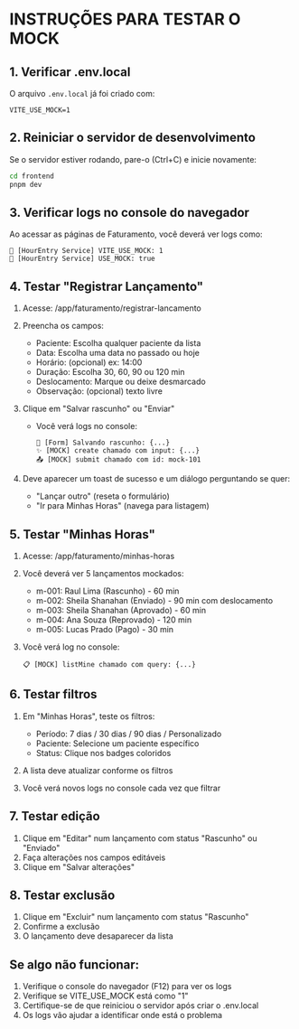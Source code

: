 # INSTRUÇÕES PARA TESTAR O MOCK

## 1. Verificar .env.local
O arquivo `.env.local` já foi criado com:
```
VITE_USE_MOCK=1
```

## 2. Reiniciar o servidor de desenvolvimento
Se o servidor estiver rodando, pare-o (Ctrl+C) e inicie novamente:
```bash
cd frontend
pnpm dev
```

## 3. Verificar logs no console do navegador
Ao acessar as páginas de Faturamento, você deverá ver logs como:
```
🔧 [HourEntry Service] VITE_USE_MOCK: 1
🔧 [HourEntry Service] USE_MOCK: true
```

## 4. Testar "Registrar Lançamento"
1. Acesse: /app/faturamento/registrar-lancamento
2. Preencha os campos:
   - Paciente: Escolha qualquer paciente da lista
   - Data: Escolha uma data no passado ou hoje
   - Horário: (opcional) ex: 14:00
   - Duração: Escolha 30, 60, 90 ou 120 min
   - Deslocamento: Marque ou deixe desmarcado
   - Observação: (opcional) texto livre

3. Clique em "Salvar rascunho" ou "Enviar"
   - Você verá logs no console:
     ```
     💾 [Form] Salvando rascunho: {...}
     ✨ [MOCK] create chamado com input: {...}
     📤 [MOCK] submit chamado com id: mock-101
     ```

4. Deve aparecer um toast de sucesso e um diálogo perguntando se quer:
   - "Lançar outro" (reseta o formulário)
   - "Ir para Minhas Horas" (navega para listagem)

## 5. Testar "Minhas Horas"
1. Acesse: /app/faturamento/minhas-horas
2. Você deverá ver 5 lançamentos mockados:
   - m-001: Raul Lima (Rascunho) - 60 min
   - m-002: Sheila Shanahan (Enviado) - 90 min com deslocamento
   - m-003: Sheila Shanahan (Aprovado) - 60 min
   - m-004: Ana Souza (Reprovado) - 120 min
   - m-005: Lucas Prado (Pago) - 30 min

3. Você verá log no console:
   ```
   📋 [MOCK] listMine chamado com query: {...}
   ```

## 6. Testar filtros
1. Em "Minhas Horas", teste os filtros:
   - Período: 7 dias / 30 dias / 90 dias / Personalizado
   - Paciente: Selecione um paciente específico
   - Status: Clique nos badges coloridos

2. A lista deve atualizar conforme os filtros
3. Você verá novos logs no console cada vez que filtrar

## 7. Testar edição
1. Clique em "Editar" num lançamento com status "Rascunho" ou "Enviado"
2. Faça alterações nos campos editáveis
3. Clique em "Salvar alterações"

## 8. Testar exclusão
1. Clique em "Excluir" num lançamento com status "Rascunho"
2. Confirme a exclusão
3. O lançamento deve desaparecer da lista

## Se algo não funcionar:
1. Verifique o console do navegador (F12) para ver os logs
2. Verifique se VITE_USE_MOCK está como "1"
3. Certifique-se de que reiniciou o servidor após criar o .env.local
4. Os logs vão ajudar a identificar onde está o problema
